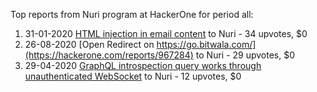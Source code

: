 Top reports from Nuri program at HackerOne for period all:

1. 31-01-2020 [HTML injection in email content](https://hackerone.com/reports/786976) to Nuri - 34 upvotes, $0
2. 26-08-2020 [Open Redirect on https://go.bitwala.com/](https://hackerone.com/reports/967284) to Nuri - 29 upvotes, $0
3. 29-04-2020 [GraphQL introspection query works through unauthenticated WebSocket](https://hackerone.com/reports/862835) to Nuri - 12 upvotes, $0
